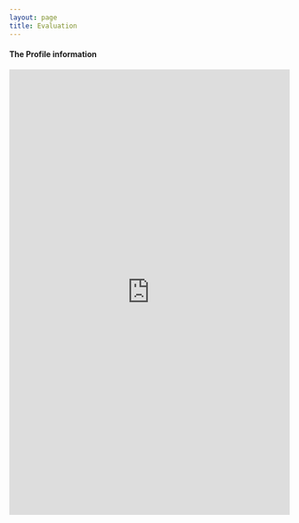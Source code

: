 ```yaml
---
layout: page
title: Evaluation 
--- 
```


<!--
<html>
<body>
  
  <ul>
    <li> <h5> Please participate in a very brief survey (about 5 minutes). </h5> </li>
    <li> <h5 style="background-color:white; color:red; text-align: left;"> Your feedback will improve our delivery of the future courses. </h5> </li>
    </ul>

  </body>
</html>


<h4> The pre-test Knowledge: </h4>
<iframe src="https://forms.gle/nYvq2ZUXyEkPQkYb9" width="100%" height="800" frameborder="0" marginheight="0" marginwidth="0">Loading… </iframe>
-->
<h4> The Profile information </h4>
<iframe src="https://forms.gle/1XnDm42ACWS6VCpXA" width="100%" height="800" frameborder="0" marginheight="0" marginwidth="0">Loading… </iframe>
